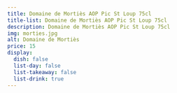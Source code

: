 ```yaml
---
title: Domaine de Mortiès AOP Pic St Loup 75cl
title-list: Domaine de Mortiès AOP Pic St Loup 75cl
description: Domaine de Mortiès AOP Pic St Loup 75cl
img: morties.jpg
alt: Domaine de Mortiès
price: 15
display:
  dish: false
  list-day: false
  list-takeaway: false
  list-drink: true
---
```

